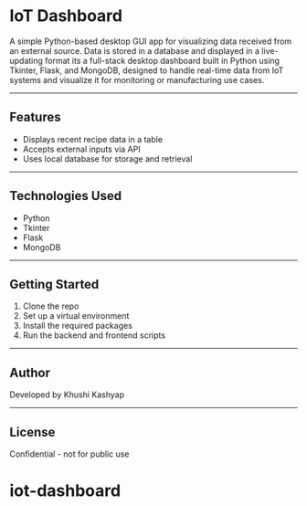 # IoT Dashboard

A simple Python-based desktop GUI app for visualizing data received from an external source. Data is stored in a database and displayed in a live-updating format its a full-stack desktop dashboard built in Python using Tkinter, Flask, and MongoDB, designed to handle real-time data from IoT systems and visualize it for monitoring or manufacturing use cases.

---

## Features

* Displays recent recipe data in a table
* Accepts external inputs via API
* Uses local database for storage and retrieval

---

## Technologies Used

* Python
* Tkinter
* Flask
* MongoDB

---

## Getting Started

1. Clone the repo
2. Set up a virtual environment
3. Install the required packages
4. Run the backend and frontend scripts

---

## Author

Developed by Khushi Kashyap

---

## License

Confidential - not for public use
# iot-dashboard
